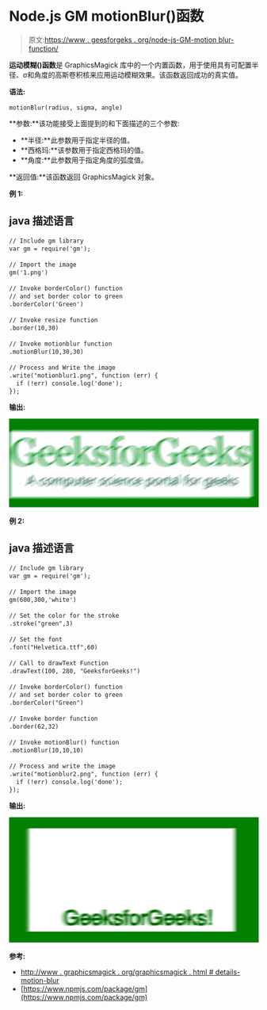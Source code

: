# Node.js GM motionBlur()函数

> 原文:[https://www . geesforgeks . org/node-js-GM-motion blur-function/](https://www.geeksforgeeks.org/node-js-gm-motionblur-function/)

**运动模糊()函数**是 GraphicsMagick 库中的一个内置函数，用于使用具有可配置半径、σ和角度的高斯卷积核来应用运动模糊效果。该函数返回成功的真实值。

**语法:**

```
motionBlur(radius, sigma, angle)
```

**参数:**该功能接受上面提到的和下面描述的三个参数:

*   **半径:**此参数用于指定半径的值。
*   **西格玛:**该参数用于指定西格玛的值。
*   **角度:**此参数用于指定角度的弧度值。

**返回值:**该函数返回 GraphicsMagick 对象。

**例 1:**

## java 描述语言

```
// Include gm library
var gm = require('gm');

// Import the image
gm('1.png')

// Invoke borderColor() function
// and set border color to green
.borderColor('Green')

// Invoke resize function
.border(10,30)

// Invoke motionblur function
.motionBlur(10,30,30)

// Process and Write the image
.write("motionblur1.png", function (err) {
  if (!err) console.log('done');
});
```

**输出:**

![](img/c2022e0bd7ec359ba791f348ece7adfe.png)

**例 2:**

## java 描述语言

```
// Include gm library
var gm = require('gm');

// Import the image
gm(600,300,'white')

// Set the color for the stroke
.stroke("green",3)

// Set the font 
.font("Helvetica.ttf",60)

// Call to drawText Function
.drawText(100, 280, "GeeksforGeeks!")

// Invoke borderColor() function
// and set border color to green
.borderColor("Green")

// Invoke border function
.border(62,32)

// Invoke motionBlur() function
.motionBlur(10,10,10)

// Process and write the image 
.write("motionblur2.png", function (err) {
  if (!err) console.log('done');
});
```

**输出:**

![](img/cba99d9099a5103d797fb8a9b48b6c55.png)

**参考:**

*   [http://www . graphicsmagick . org/graphicsmagick . html # details-motion-blur](http://www.graphicsmagick.org/GraphicsMagick.html#details-motion-blur)
*   [https://www.npmjs.com/package/gm](https://www.npmjs.com/package/gm)